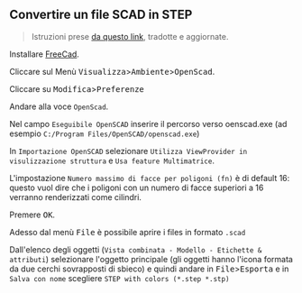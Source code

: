 ## Convertire un file SCAD in STEP

> Istruzioni prese [da questo link](https://forum.lulzbot.com/t/tip-converting-openscad-files-easily-to-step-with-freecad/228), tradotte e aggiornate.

Installare [FreeCad](https://www.freecadweb.org/).

Cliccare sul Menù <kbd>Visualizza</kbd>><kbd>Ambiente</kbd>><kbd>OpenScad</kbd>.

Cliccare su <kbd>Modifica</kbd>><kbd>Preferenze</kbd>

Andare alla voce `OpenScad`.

Nel campo `Eseguibile OpenSCAD` inserire il percorso verso oenscad.exe (ad esempio `C:/Program Files/OpenSCAD/openscad.exe`)

In `Importazione OpenSCAD` selezionare `Utilizza ViewProvider in visulizzazione struttura` e `Usa feature Multimatrice`.

L'impostazione `Numero massimo di facce per poligoni (fn)` è di default 16: questo vuol dire che i poligoni con un numero di facce superiori a 16 verranno renderizzati come cilindri.

Premere <kbd>OK</kbd>.

Adesso dal menù <kbd>File</kbd> è possibile aprire i files in formato `.scad`

Dall'elenco degli oggetti (`Vista combinata - Modello - Etichette & attributi`) selezionare l'oggetto principale (gli oggetti hanno l'icona formata da due cerchi sovrapposti di sbieco) e quindi andare in <kbd>File</kbd>><kbd>Esporta</kbd> e in `Salva con nome` scegliere `STEP with colors (*.step *.stp)`